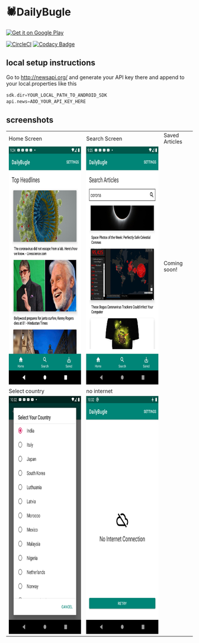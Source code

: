 # 🕷️DailyBugle 

<a href='https://play.google.com/store/apps/details?id=com.prudhvir3ddy.dailybugle'><img alt='Get it on Google Play' src='https://play.google.com/intl/en_us/badges/images/generic/en_badge_web_generic.png' width = "150px"/></a>

[![CircleCI](https://circleci.com/gh/prudhvir3ddy/DailyBugle.svg?style=svg)](https://circleci.com/gh/prudhvir3ddy/DailyBugle)
[![Codacy Badge](https://api.codacy.com/project/badge/Grade/9d6681bbadc74f86b255b4bc10af554c)](https://www.codacy.com?utm_source=github.com&amp;utm_medium=referral&amp;utm_content=prudhvir3ddy/DailyBugle&amp;utm_campaign=Badge_Grade)

## local setup instructions 
Go to <http://newsapi.org/> and generate your API key there and 
append to your local.properties like this

``` groovy
sdk.dir=YOUR_LOCAL_PATH_TO_ANDROID_SDK
api.news=ADD_YOUR_API_KEY_HERE

```

## screenshots 

<table>
  <tr>
    <td>Home Screen</td>
     <td>Search Screen</td>
     <td> Saved Articles </td>
  </tr>
  <tr>
    <td><img src="screenshots/ss1.png" width=360 height=640></td>
    <td><img src="screenshots/ss2.png" width=360 height=640></td>
    <td> Coming soon! </td>
  </tr>
    <tr>
    <td>Select country</td>
     <td>no internet</td>
  </tr>
  <tr>
    <td><img src="screenshots/ss3.png" width=360 height=640></td>
    <td><img src="screenshots/ss4.png" width=360 height=640></td>
  </tr>
 </table>
